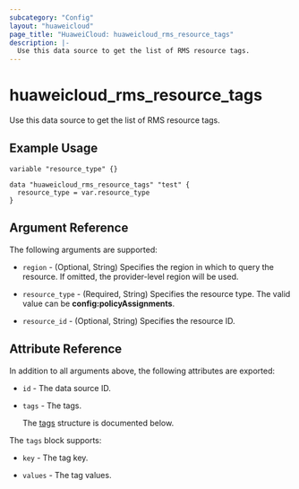 ```yaml
---
subcategory: "Config"
layout: "huaweicloud"
page_title: "HuaweiCloud: huaweicloud_rms_resource_tags"
description: |-
  Use this data source to get the list of RMS resource tags.
---
```


# huaweicloud_rms_resource_tags

Use this data source to get the list of RMS resource tags.

## Example Usage

```hcl
variable "resource_type" {}

data "huaweicloud_rms_resource_tags" "test" {
  resource_type = var.resource_type
}
```

## Argument Reference

The following arguments are supported:

* `region` - (Optional, String) Specifies the region in which to query the resource.
  If omitted, the provider-level region will be used.

* `resource_type` - (Required, String) Specifies the resource type.
  The valid value can be **config:policyAssignments**.

* `resource_id` - (Optional, String) Specifies the resource ID.

## Attribute Reference

In addition to all arguments above, the following attributes are exported:

* `id` - The data source ID.

* `tags` - The tags.

  The [tags](#tags_struct) structure is documented below.

<a name="tags_struct"></a>
The `tags` block supports:

* `key` - The tag key.

* `values` - The tag values.
